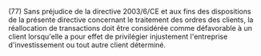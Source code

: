 (77) Sans préjudice de la directive 2003/6/CE et aux fins des dispositions de la présente directive concernant le traitement des ordres des clients, la réallocation de transactions doit être considérée comme défavorable à un client lorsqu'elle a pour effet de privilégier injustement l'entreprise d'investissement ou tout autre client déterminé.